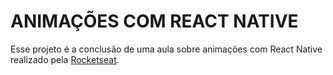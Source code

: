 # ANIMAÇÕES COM REACT NATIVE

Esse projeto é a conclusão de uma aula sobre animações com React Native realizado pela [Rocketseat](https://github.com/Rocketseat).
